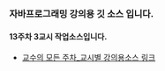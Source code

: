 ### 자바프로그래밍 강의용 깃 소스 입니다.
#### 13주차 3교시 작업소스입니다.
- [교수의 모든 주차_교시별 강의용소스 링크](https://github.com/kimilguk/java/branches/all)
